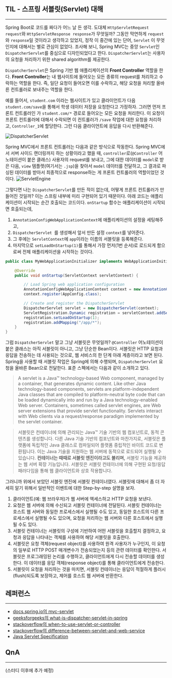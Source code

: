 ## TIL - 스프링 서블릿(Servlet) 대해
---
Spring Boot로 코드를 짜다가 어느 날 든 생각. 도대체 `HttpServletRequest request`와 `HttpServletResponse response`가 무엇일까?  그동안 막연하게 `request`와 `response`일 것이라고 생각하고 있었지, 정작 이 중간에 있는 단어, `Servlet` 이 무엇인지에 대해서는 별로 관심이 없었다.
조사해 보니, Spring MVC는 중앙 `Servlet`인 `DispatcherServlet`를 중심으로 디자인되었다고 한다. `DispatcherServlet`는 사용자의 요청을 처리하기 위한 shared algorithm를 제공한다. 

`DispatcherServlet`은 Spring 기반 웹 애플리케이션의 **Front Controller** 역할을 한다. **Front Controller**는 내 웹사이트에 들어오는 모든 종류의 request를 처리하고 수락하는 역할을 한다. 즉, 일단 요청이 들어오면 이를 수락하고, 해당 요청을 처리할 올바른 컨트롤러로 보내주는 역할을 한다.

예를 들어서, `student.com` 이라는 웹사이트가 있고 클라이언트가 다음 `student.com/save`을 통해서 학생 데이터 저장을 요청한다고 가정하자. 그러면 먼저 프론트 컨트롤러인 가 `student.com/*` 경로로 들어오는 모든 요청을 처리한다. 이 요청이 프론트 컨트롤러에 대해서 수락되면 이 컨트롤러가 `/save` 작업에 대한 요청을 처리하고,  `Controller_1`에 할당한다. 그런 다음 클라이언트에 응답을 다시 반환해준다.

![DispatcherServlet](https://github.com/JeonHaeseung/SpringBootTILStudy/assets/89632139/ed1ff7f8-4a4a-481f-9ac3-e7fdfeb59ade)

Spring MVC에서 프론트 컨트롤러는 다음과 같은 방식으로 작동한다. Spring MVC에서 서버 사이드 랜더링까지 하는 상황이라고 했을 때, `controller`로(`@Controller` 어노테이션이 붙은 클래스) 사용자의 request를 보내고, 그에 대한 데이터를 `model`로 받은 다음, `view` 템플렛(여기서는 `.jsp`)을 찾아서 `model` 데이터를 전달하고, 그 결과로 파싱된 데이터를 받아서 최종적으로 response하는 게 프론트 컨트롤러의 역할이었던 것이다. 
![ServletEngine](https://github.com/JeonHaeseung/TodayILearnStudy/assets/89632139/3ab8f973-e9bb-417b-907c-126d575cb101)

그렇다면 나는 `DispatcherServlet`를 만든 적이 없는데, 어떻게 프론트 컨트롤러가 만들어진 것일까?
이는 스프링 내부에 미리 구현되어 있기 때문이다. 아래 코드는 애플리케이션이 시작되는 순간 호출되는 코드이다. `onStartup` 함수는 애플리케이션이 시작되면 호출되는데,
1) `AnnotationConfigWebApplicationContext`에 애플리케이션의 설정을 세팅해주고,
2)  `DispatcherServlet `를 생성해서 앞서 만든 설정 `context`를 넣어준다. 
3) 그 후에는 `ServletContext`에 `app`이라는 이름의 서블릿을 등록해준다. 
4) 마지막으로 `setLoadOnStartup(1)`를 통해서 가장 먼저(1번 순서)로 로드되게 함으로써 전체 애플리케이션을 시작하는 것이다.

``` java
public class MyWebApplicationInitializer implements WebApplicationInitializer {

	@Override
	public void onStartup(ServletContext servletContext) {

		// Load Spring web application configuration
		AnnotationConfigWebApplicationContext context = new AnnotationConfigWebApplicationContext();
		context.register(AppConfig.class);

		// Create and register the DispatcherServlet
		DispatcherServlet servlet = new DispatcherServlet(context);
		ServletRegistration.Dynamic registration = servletContext.addServlet("app", servlet);
		registration.setLoadOnStartup(1);
		registration.addMapping("/app/*");
	}
}
```

그럼 `DispatcherServlet` 말고 그냥 서블릿은 무엇일까? `@Controller` 어노테이션이 붙은 클래스는 아직 서블릿이 아니고, 그냥 단순한 Bean이다. 서블릿은 HTTP 요청과 응답을 전송하는 데 사용되는 것으로, 웹 서비스의 한 단계 아래 계층이라고 보면 된다. Spring을 사용할 때 서블릿 작업은 Spring에 의해 수행되며, `DispatcherServlet` 요청을 올바른 Bean으로 전달한다. 표준 스펙에서는 다음과 같이 소개하고 있다.
> A servlet is a Java™ technology-based Web component, managed by a container, that generates dynamic content. Like other Java technology-based components, servlets are platform-independent Java classes that are compiled to platform-neutral byte code that can be loaded dynamically into and run by a Java technology-enabled Web server. Containers, sometimes called servlet engines, are Web server extensions that provide servlet functionality. Servlets interact with Web clients via a request/response paradigm implemented by the servlet container.

> 서블릿은 컨테이너에 의해 관리되는 Java™ 기술 기반의 웹 컴포넌트로, 동적 콘텐츠를 생성합니다. 다른 Java 기술 기반의 컴포넌트와 마찬가지로, 서블릿은 플랫폼에 독립적인 Java 클래스로 컴파일되어 플랫폼 중립적인 바이트 코드로 변환됩니다. 이는 Java 기술을 지원하는 웹 서버에 동적으로 로드되어 실행될 수 있습니다. **컨테이너는 때때로 서블릿 엔진이라고도 불리며,** 서블릿 기능을 제공하는 웹 서버 확장 기능입니다. 서블릿은 서블릿 컨테이너에 의해 구현된 요청/응답 패러다임을 통해 웹 클라이언트와 상호 작용합니다.

그러니까 위에서 보았던 서블릿 엔진에 서블릿 컨테이너였다. 서블릿에 대해서 좀 더 자세히 알기 위해서 일반적인 이벤트에 대한 Step-by-step 설명을 보자.

1. 클라이언트(예: 웹 브라우저)가 웹 서버에 액세스하고 HTTP 요청을 보낸다.
2. 요청은 웹 서버에 의해 수신되고 서블릿 컨테이너에 전달된다. 서블릿 컨테이너는 호스트 웹 서버와 동일한 프로세스에서 실행될 수도 있고, 동일한 호스트의 다른 프로세스에서 실행될 수도 있으며, 요청을 처리하는 웹 서버와 다른 호스트에서 실행될 수도 있다.
4. 서블릿 컨테이너는 서블릿의 구성에 기반하여 어떤 서블릿을 호출할지 결정하고, 요청과 응답을 나타내는 객체를 사용하여 해당 서블릿을 호출한다.
5. 서블릿은 요청 객체(request object)를 사용하여 원격 사용자가 누구인지, 이 요청의 일부로 HTTP POST 매개변수가 전송되었는지 등의 관련 데이터를 확인한다. 서블릿은 프로그래밍된 논리를 수행하고, 클라이언트에게 다시 전송할 데이터를 생성한다. 이 데이터를 응답 객체(response object)를 통해 클라이언트에게 전송한다.
6. 서블릿이 요청을 처리하는 것을 마치면, 서블릿 컨테이너는 응답이 적절하게 플러시(flush)되도록 보장하고, 제어를 호스트 웹 서버에 반환한다.

## 레퍼런스
---
- [docs.spring.io의 mvc-servlet](https://docs.spring.io/spring-framework/reference/web/webmvc/mvc-servlet.html)
- [geeksforgeeks의 what-is-dispatcher-servlet-in-spring](https://www.geeksforgeeks.org/what-is-dispatcher-servlet-in-spring/)
- [stackoverflow의 when-to-use-servlet-or-controller](https://stackoverflow.com/questions/16439249/when-to-use-servlet-or-controller)
- [stackoverflow의 difference-between-servlet-and-web-service](https://stackoverflow.com/questions/5930795/difference-between-servlet-and-web-service)
- [Java Servlet Specification](https://javaee.github.io/servlet-spec/DOWNLOADS.html)

## QnA
---
(스터디 이후에 추가 예정)
